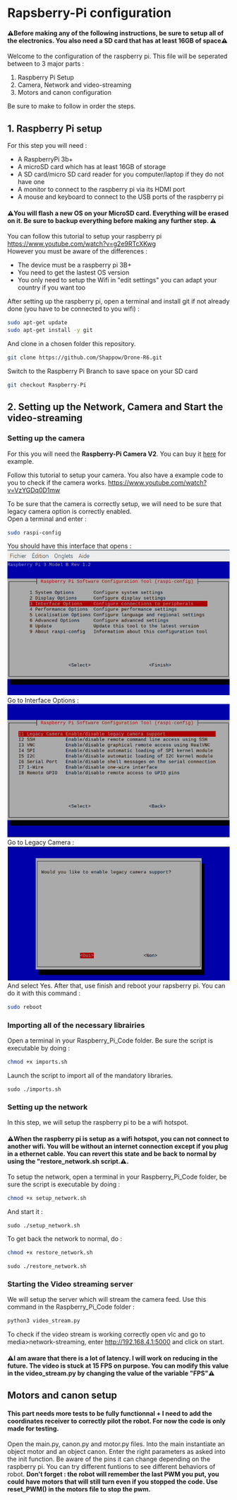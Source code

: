 # Rapsberry-Pi configuration
#### ⚠️Before making any of the following instructions, be sure to setup all of the electronics. You also need a SD card that has at least 16GB of space⚠️

Welcome to the configuration of the raspberry pi. This file will be seperated between to 3 major parts : 
1. Raspberry Pi Setup
2. Camera, Network and video-streaming
3. Motors and canon configuration

Be sure to make to follow in order the steps.

## 1. Raspberry Pi setup 
For this step you will need : 
- A RaspberryPi 3b+ 
- A microSD card which has at least 16GB of storage 
- A SD card/micro SD card reader for you computer/laptop if they  do not have one
- A monitor to connect to the raspberry pi via its HDMI port
- A mouse and keyboard to connect to the USB ports of the raspberry pi

#### ⚠️You will flash a new OS on your MicroSD card. Everything will be erased on it. Be sure to backup everything before making any further step. ⚠️

You can follow this tutorial to setup your raspberry pi 
https://www.youtube.com/watch?v=g2e9RTcXKwg <br>
However you must be aware of the differences :
- The device must be a raspberry pi 3B+
- You need to get the lastest OS version
- You only need to setup the Wifi in "edit settings" you can adapt your country if you want too

After setting up the raspberry pi, open a terminal and install git if not already done (you have to be connected to you wifi) : 
``` bash 
sudo apt-get update
sudo apt-get install -y git
```
And clone in a chosen folder this repository. 
``` bash
git clone https://github.com/Shappow/Drone-R6.git
```
Switch to the Raspberry Pi Branch to save space on your SD card
``` bash
git checkout Raspberry-Pi
```
## 2. Setting up the Network, Camera and Start the video-streaming
### Setting up the camera
For this you will need the **Raspberry-Pi Camera V2**. You can buy it [here](https://www.amazon.fr/Raspberry-Pi-1080p-Module-Caméra/dp/B01ER2SKFS/ref=asc_df_B01ER2SKFS/?tag=googshopfr-21&linkCode=df0&hvadid=194988968614&hvpos=&hvnetw=g&hvrand=10344806919070677782&hvpone=&hvptwo=&hvqmt=&hvdev=c&hvdvcmdl=&hvlocint=&hvlocphy=9055302&hvtargid=pla-195348844379&psc=1&mcid=f413c81c64093678971ae84dd5345588) for example. <br>

Follow this tutorial to setup your camera. You also have a example code to you to check if the camera works.
https://www.youtube.com/watch?v=VzYGDq0D1mw

To be sure that the camera is correctly setup, we will need to be sure that legacy camera option is correctly enabled. <br>
Open a terminal and enter  : 
```bash
sudo raspi-config
```
You should have this interface that opens : <br> 
![RaspbeerryPiConfig](Images/Raspiconfig.png)
Go to Interface Options : <br>
![Interface Options](Images/LegacyCamera.png)
Go to Legacy Camera : <br>
![Legacy Camera](Images/enable.png)
And select Yes. After that, use finish and reboot your rapsberry pi. You can do it with this command : 
``` bash
sudo reboot
```
### Importing all of the necessary librairies
Open a terminal in your Raspberry_Pi_Code folder. Be sure the script is executable by doing : 
``` bash
chmod +x imports.sh
``` 
Launch the script to import all of the mandatory libraries.
```
sudo ./imports.sh
```
### Setting up the network
In this step, we will setup the raspberry pi to be a wifi hotspot.
#### ⚠️When the raspberry pi is setup as a wifi hotspot, you can not connect to another wifi. You will be without an internet connection except if you plug in a ethernet cable. You can revert this state and be back to normal by using the "restore_network.sh script.⚠️.
To setup the network, open a terminal in your Raspberry_Pi_Code folder, be sure the script is executable by doing : 
``` bash
chmod +x setup_network.sh
``` 
And start it : 
```
sudo ./setup_network.sh
```
To get back the network to normal, do : 
``` bash
chmod +x restore_network.sh
``` 
```
sudo ./restore_network.sh
```
### Starting the Video streaming server
We will setup the server which will stream the camera feed. Use this command in the Raspberry_Pi_Code folder : 
``` bash
python3 video_stream.py
```
To check if the video stream is working correctly open vlc and go to media>network-streaming, enter http://192.168.4.1:5000 and click on start.
#### ⚠️I am aware that there is a lot of latency. I will work on reducing in the future. The video is stuck at 15 FPS on purpose. You can modify this value in the video_stream.py by changing the value of the variable "FPS"⚠️

## Motors and canon setup

#### This part needs more tests to be fully functionnal + I need to add the coordinates receiver to correctly pilot the robot. For now the code is only made for testing.

Open the main.py, canon.py and motor.py files. Into the main instantiate an object motor and an object canon. Enter the right parameters as asked into the init function. Be aware of the pins it can change depending on the raspberry pi. You can try different funtions to see different behaviors of robot. **Don't forget : the robot will remember the last PWM you put, you could have motors that will still turn even if you stopped the code. Use reset_PWM() in the motors file to stop the pwm.**


